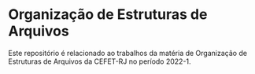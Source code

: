 # Organização de Estruturas de Arquivos

Este repositório é relacionado ao trabalhos da matéria de Organização de Estruturas de Arquivos da CEFET-RJ no período 2022-1.